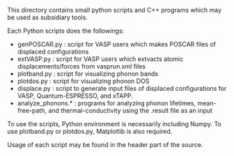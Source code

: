 This directory contains small python scripts and C++ programs which may be used as subsidiary tools.

Each Python scripts does the followings:

* genPOSCAR.py : script for VASP users which makes POSCAR files of displaced configurations
* extVASP.py : script for VASP users which extvacts atomic displacements/forces from vasprun.xml files
* plotband.py : script for visualizing phonon bands
* plotdos.py : script for visualizing phonon DOS
* displace.py : script to generate input files of displaced configurations for VASP, Quantum-ESPRESSO, and xTAPP.
* analyze_phonons.* : programs for analyzing phonon lifetimes, mean-free-path, and thermal-conductivity 
using the .result file as an input

To use the scripts, Python environment is necessarily including Numpy.
To use plotband.py or plotdos.py, Matplotlib is also required. 

Usage of each script may be found in the header part of the source.